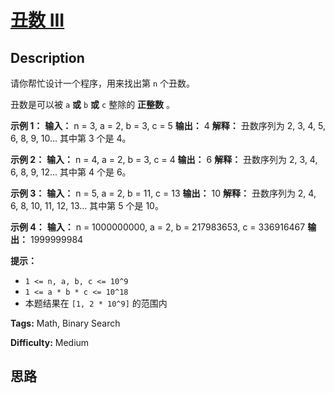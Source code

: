 # [丑数 III][title]

## Description

请你帮忙设计一个程序，用来找出第 `n` 个丑数。

丑数是可以被 `a`  **或**  `b`  **或** `c` 整除的 **正整数** 。



**示例 1：**
            **输入：** n = 3, a = 2, b = 3, c = 5    **输出：** 4    **解释：** 丑数序列为 2, 3, 4, 5, 6, 8, 9, 10... 其中第 3 个是 4。

**示例 2：**
            **输入：** n = 4, a = 2, b = 3, c = 4    **输出：** 6    **解释：** 丑数序列为 2, 3, 4, 6, 8, 9, 12... 其中第 4 个是 6。    

**示例 3：**
            **输入：** n = 5, a = 2, b = 11, c = 13    **输出：** 10    **解释：** 丑数序列为 2, 4, 6, 8, 10, 11, 12, 13... 其中第 5 个是 10。    

**示例 4：**
            **输入：** n = 1000000000, a = 2, b = 217983653, c = 336916467    **输出：** 1999999984    



**提示：**

  * `1 <= n, a, b, c <= 10^9`
  * `1 <= a * b * c <= 10^18`
  * 本题结果在 `[1, 2 * 10^9]` 的范围内


**Tags:** Math, Binary Search

**Difficulty:** Medium

## 思路

[title]: https://leetcode-cn.com/problems/ugly-number-iii
